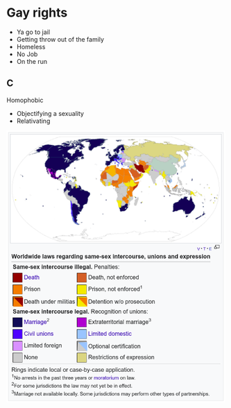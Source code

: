 # Gay rights

* Ya go to jail
* Getting throw out of the family
* Homeless
* No Job
* On the run

## C

Homophobic
* Objectifying a sexuality
* Relativating

![rights](gayrights2020-09-21.png)